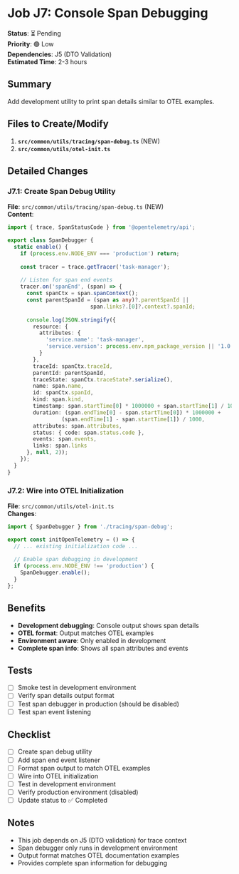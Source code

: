# Job J7: Console Span Debugging

**Status**: ⏳ Pending  
**Priority**: 🟢 Low  
**Dependencies**: J5 (DTO Validation)  
**Estimated Time**: 2-3 hours

## Summary
Add development utility to print span details similar to OTEL examples.

## Files to Create/Modify
1. **`src/common/utils/tracing/span-debug.ts`** (NEW)
2. **`src/common/utils/otel-init.ts`**

## Detailed Changes

### J7.1: Create Span Debug Utility
**File**: `src/common/utils/tracing/span-debug.ts` (NEW)  
**Content**:
```typescript
import { trace, SpanStatusCode } from '@opentelemetry/api';

export class SpanDebugger {
  static enable() {
    if (process.env.NODE_ENV === 'production') return;
    
    const tracer = trace.getTracer('task-manager');
    
    // Listen for span end events
    tracer.on('spanEnd', (span) => {
      const spanCtx = span.spanContext();
      const parentSpanId = (span as any)?.parentSpanId || 
                          span.links?.[0]?.context?.spanId;
      
      console.log(JSON.stringify({
        resource: {
          attributes: {
            'service.name': 'task-manager',
            'service.version': process.env.npm_package_version || '1.0.0'
          }
        },
        traceId: spanCtx.traceId,
        parentId: parentSpanId,
        traceState: spanCtx.traceState?.serialize(),
        name: span.name,
        id: spanCtx.spanId,
        kind: span.kind,
        timestamp: span.startTime[0] * 1000000 + span.startTime[1] / 1000,
        duration: (span.endTime[0] - span.startTime[0]) * 1000000 + 
                 (span.endTime[1] - span.startTime[1]) / 1000,
        attributes: span.attributes,
        status: { code: span.status.code },
        events: span.events,
        links: span.links
      }, null, 2));
    });
  }
}
```

### J7.2: Wire into OTEL Initialization
**File**: `src/common/utils/otel-init.ts`  
**Changes**:
```typescript
import { SpanDebugger } from './tracing/span-debug';

export const initOpenTelemetry = () => {
  // ... existing initialization code ...
  
  // Enable span debugging in development
  if (process.env.NODE_ENV !== 'production') {
    SpanDebugger.enable();
  }
};
```

## Benefits
- **Development debugging**: Console output shows span details
- **OTEL format**: Output matches OTEL examples
- **Environment aware**: Only enabled in development
- **Complete span info**: Shows all span attributes and events

## Tests
- [ ] Smoke test in development environment
- [ ] Verify span details output format
- [ ] Test span debugger in production (should be disabled)
- [ ] Test span event listening

## Checklist
- [ ] Create span debug utility
- [ ] Add span end event listener
- [ ] Format span output to match OTEL examples
- [ ] Wire into OTEL initialization
- [ ] Test in development environment
- [ ] Verify production environment (disabled)
- [ ] Update status to ✅ Completed

## Notes
- This job depends on J5 (DTO validation) for trace context
- Span debugger only runs in development environment
- Output format matches OTEL documentation examples
- Provides complete span information for debugging
